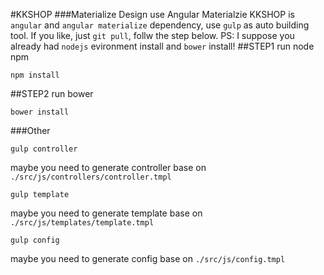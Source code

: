 #KKSHOP
###Materialize Design use Angular Materialzie 
KKSHOP is ```angular``` and ```angular materialize``` dependency, use ```gulp``` as auto building tool. If you like, just ```git pull```, follw the step below. PS: I suppose you already had ```nodejs``` evironment install and ```bower``` install!
##STEP1  run node npm
```
npm install
```
##STEP2  run bower
```
bower install 
```
###Other
>
```
gulp controller
```
maybe you need to generate controller base on ```./src/js/controllers/controller.tmpl```
```
gulp template
```
maybe you need to generate template base on ```./src/js/templates/template.tmpl```
```
gulp config
```
maybe you need to generate config base on ```./src/js/config.tmpl```
